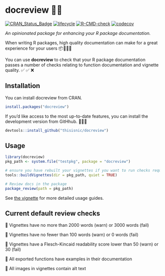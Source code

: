 
<!-- README.md is generated from README.Rmd. Please edit that file -->

# docreview 📝🔎

<!-- badges: start -->

[![CRAN\_Status\_Badge](https://www.r-pkg.org/badges/version/docreview)](https://cran.r-project.org/package=docreview)
[![lifecycle](https://img.shields.io/badge/lifecycle-experimental-orange.svg)](https://lifecycle.r-lib.org/articles/stages.html)
[![R-CMD-check](https://github.com/thisisnic/docreview/workflows/R-CMD-check/badge.svg)](https://github.com/thisisnic/docreview/actions?query=workflow%3AR-CMD-check)
[![codecov](https://codecov.io/gh/thisisnic/docreview/branch/main/graph/badge.svg)](https://codecov.io/gh/thisisnic/docreview)
<!-- badges: end -->

*An opinionated package for enhancing your R package documentation.*

When writing R packages, high quality documentation can make for a great
experience for your users 📦📝🌟🙂

You can use **docreview** to check that your R package documentation
passes a number of checks relating to function documentation and
vignette quality. ✅ ✅ ❌

## Installation

You can install docreview from CRAN.

``` r
install.packages("docreview")
```

If you’d like access to the most up-to-date features, you can install
the development version from GitHhub. 👩🏽‍🔧

``` r
devtools::install_github("thisisnic/docreview")
```

## Usage

``` r
library(docreview)
pkg_path <- system.file("testpkg", package = "docreview")

# ensure you have rebuilt your vignettes if you want to run checks requiring the HTML files
tools::buildVignettes(dir = pkg_path, quiet = TRUE)

# Review docs in the package
package_review(path = pkg_path)
```

See [the
vignette](https://thisisnic.github.io/docreview/articles/docreview.html)
for more detailed usage guides.

## Current default review checks

🎯 Vignettes have no more than 2000 words (warn) or 3000 words (fail)

🎯 Vignettes have no fewer than 100 words (warn) or 0 words (fail)

🎯 Vignettes have a Flesch-Kincaid readability score lower than 50 (warn)
or 30 (fail)

🎯 All exported functions have examples in their documentation

🎯 All images in vignettes contain alt text
